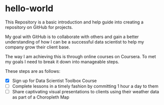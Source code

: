 # hello-world
This Repository is a basic introduction and help guide into creating a repository on GitHub for projects.

My goal with GitHub is to collaborate with others and gain a better understanding of how I can be a successful data scientist to help my company grow their client base.

The way I am achieving this is through online courses on Coursera. To met my goals I need to break it down into manageable steps.

These steps are as follows:
- [x] Sign up for Data Scientist Toolbox Course
- [ ] Complete lessons in a timely fashion by committing 1 hour a day to them
- [ ] Share captivating visual presentations to clients using their weather data as part of a Choropleth Map
